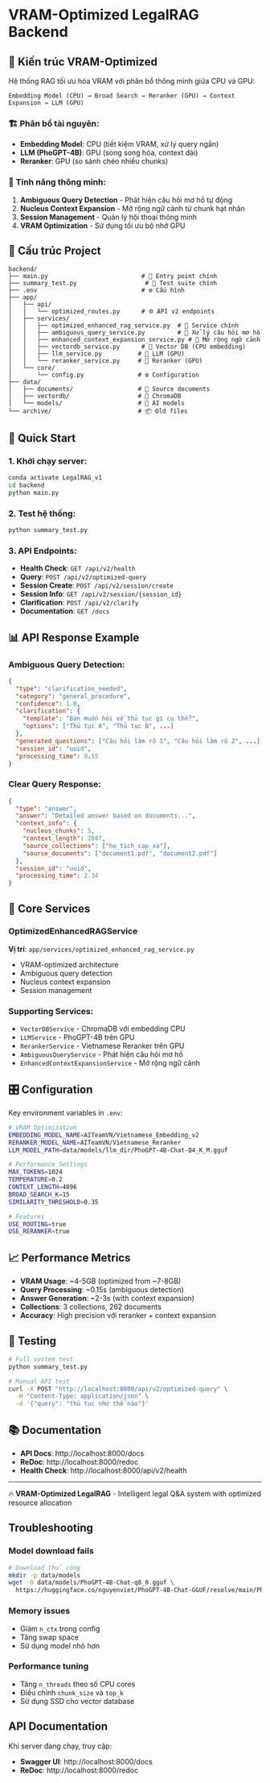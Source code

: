 # VRAM-Optimized LegalRAG Backend

## 🎯 Kiến trúc VRAM-Optimized

Hệ thống RAG tối ưu hóa VRAM với phân bổ thông minh giữa CPU và GPU:

```
Embedding Model (CPU) → Broad Search → Reranker (GPU) → Context Expansion → LLM (GPU)
```

### 🏗️ Phân bổ tài nguyên:

- **Embedding Model**: CPU (tiết kiệm VRAM, xử lý query ngắn)
- **LLM (PhoGPT-4B)**: GPU (song song hóa, context dài)
- **Reranker**: GPU (so sánh chéo nhiều chunks)

### 🧠 Tính năng thông minh:

1. **Ambiguous Query Detection** - Phát hiện câu hỏi mơ hồ tự động
2. **Nucleus Context Expansion** - Mở rộng ngữ cảnh từ chunk hạt nhân
3. **Session Management** - Quản lý hội thoại thông minh
4. **VRAM Optimization** - Sử dụng tối ưu bộ nhớ GPU

## 📁 Cấu trúc Project

```
backend/
├── main.py                          # 🚀 Entry point chính
├── summary_test.py                   # 🧪 Test suite chính
├── .env                             # ⚙️ Cấu hình
├── app/
│   ├── api/
│   │   └── optimized_routes.py      # 🌐 API v2 endpoints
│   ├── services/
│   │   ├── optimized_enhanced_rag_service.py  # 🎯 Service chính
│   │   ├── ambiguous_query_service.py         # 🧠 Xử lý câu hỏi mơ hồ
│   │   ├── enhanced_context_expansion_service.py # 📖 Mở rộng ngữ cảnh
│   │   ├── vectordb_service.py      # 💾 Vector DB (CPU embedding)
│   │   ├── llm_service.py          # 🤖 LLM (GPU)
│   │   └── reranker_service.py     # 🎯 Reranker (GPU)
│   └── core/
│       └── config.py               # ⚙️ Configuration
├── data/
│   ├── documents/                  # 📄 Source documents
│   ├── vectordb/                   # 💾 ChromaDB
│   └── models/                     # 🤖 AI models
└── archive/                        # 📦 Old files
```

## 🚀 Quick Start

### 1. Khởi chạy server:

```bash
conda activate LegalRAG_v1
cd backend
python main.py
```

### 2. Test hệ thống:

```bash
python summary_test.py
```

### 3. API Endpoints:

- **Health Check**: `GET /api/v2/health`
- **Query**: `POST /api/v2/optimized-query`
- **Session Create**: `POST /api/v2/session/create`
- **Session Info**: `GET /api/v2/session/{session_id}`
- **Clarification**: `POST /api/v2/clarify`
- **Documentation**: `GET /docs`

## 📊 API Response Example

### Ambiguous Query Detection:

```json
{
  "type": "clarification_needed",
  "category": "general_procedure",
  "confidence": 1.0,
  "clarification": {
    "template": "Bạn muốn hỏi về thủ tục gì cụ thể?",
    "options": ["Thủ tục A", "Thủ tục B", ...]
  },
  "generated_questions": ["Câu hỏi làm rõ 1", "Câu hỏi làm rõ 2", ...],
  "session_id": "uuid",
  "processing_time": 0.15
}
```

### Clear Query Response:

```json
{
  "type": "answer",
  "answer": "Detailed answer based on documents...",
  "context_info": {
    "nucleus_chunks": 5,
    "context_length": 2847,
    "source_collections": ["ho_tich_cap_xa"],
    "source_documents": ["document1.pdf", "document2.pdf"]
  },
  "session_id": "uuid",
  "processing_time": 2.34
}
```

## 🔧 Core Services

### OptimizedEnhancedRAGService

**Vị trí**: `app/services/optimized_enhanced_rag_service.py`

- VRAM-optimized architecture
- Ambiguous query detection
- Nucleus context expansion
- Session management

### Supporting Services:

- `VectorDBService` - ChromaDB với embedding CPU
- `LLMService` - PhoGPT-4B trên GPU
- `RerankerService` - Vietnamese Reranker trên GPU
- `AmbiguousQueryService` - Phát hiện câu hỏi mơ hồ
- `EnhancedContextExpansionService` - Mở rộng ngữ cảnh

## 🎛️ Configuration

Key environment variables in `.env`:

```bash
# VRAM Optimization
EMBEDDING_MODEL_NAME=AITeamVN/Vietnamese_Embedding_v2
RERANKER_MODEL_NAME=AITeamVN/Vietnamese_Reranker
LLM_MODEL_PATH=data/models/llm_dir/PhoGPT-4B-Chat-Q4_K_M.gguf

# Performance Settings
MAX_TOKENS=1024
TEMPERATURE=0.2
CONTEXT_LENGTH=4096
BROAD_SEARCH_K=15
SIMILARITY_THRESHOLD=0.35

# Features
USE_ROUTING=true
USE_RERANKER=true
```

## 📈 Performance Metrics

- **VRAM Usage**: ~4-5GB (optimized from ~7-8GB)
- **Query Processing**: ~0.15s (ambiguous detection)
- **Answer Generation**: ~2-3s (with context expansion)
- **Collections**: 3 collections, 262 documents
- **Accuracy**: High precision với reranker + context expansion

## 🧪 Testing

```bash
# Full system test
python summary_test.py

# Manual API test
curl -X POST "http://localhost:8000/api/v2/optimized-query" \
  -H "Content-Type: application/json" \
  -d '{"query": "thủ tục như thế nào"}'
```

## 📚 Documentation

- **API Docs**: http://localhost:8000/docs
- **ReDoc**: http://localhost:8000/redoc
- **Health Check**: http://localhost:8000/api/v2/health

---

🔥 **VRAM-Optimized LegalRAG** - Intelligent legal Q&A system with optimized resource allocation

## Troubleshooting

### Model download fails

```bash
# Download thủ công
mkdir -p data/models
wget -O data/models/PhoGPT-4B-Chat-q8_0.gguf \
  https://huggingface.co/nguyenviet/PhoGPT-4B-Chat-GGUF/resolve/main/PhoGPT-4B-Chat-q8_0.gguf
```

### Memory issues

- Giảm `n_ctx` trong config
- Tăng swap space
- Sử dụng model nhỏ hơn

### Performance tuning

- Tăng `n_threads` theo số CPU cores
- Điều chỉnh `chunk_size` và `top_k`
- Sử dụng SSD cho vector database

## API Documentation

Khi server đang chạy, truy cập:

- **Swagger UI**: http://localhost:8000/docs
- **ReDoc**: http://localhost:8000/redoc
